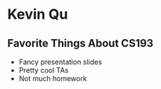 # Kevin Qu

## Favorite Things About CS193
- Fancy presentation slides
- Pretty cool TAs
- Not much homework
